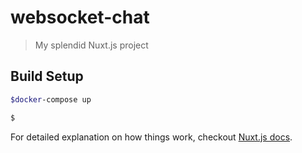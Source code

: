 # websocket-chat

> My splendid Nuxt.js project

## Build Setup

``` bash
$docker-compose up

$
```

For detailed explanation on how things work, checkout [Nuxt.js docs](https://nuxtjs.org).
